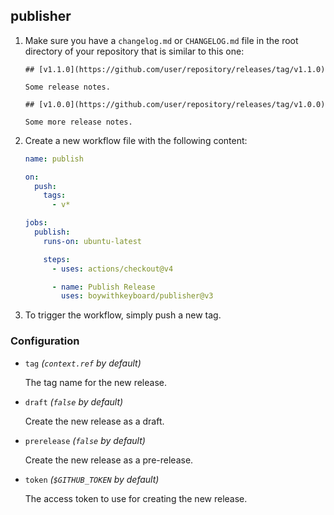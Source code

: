 ## publisher

1. Make sure you have a `changelog.md` or `CHANGELOG.md` file in the root directory of your repository that is similar to this one:

    ```
    ## [v1.1.0](https://github.com/user/repository/releases/tag/v1.1.0)

    Some release notes.

    ## [v1.0.0](https://github.com/user/repository/releases/tag/v1.0.0)

    Some more release notes.
    ```

2. Create a new workflow file with the following content:

    ```yml
    name: publish

    on:
      push:
        tags:
          - v*

    jobs:
      publish:
        runs-on: ubuntu-latest

        steps:
          - uses: actions/checkout@v4

          - name: Publish Release
            uses: boywithkeyboard/publisher@v3
    ```

3. To trigger the workflow, simply push a new tag.

### Configuration

- `tag` _(`context.ref` by default)_

  The tag name for the new release.

- `draft` _(`false` by default)_

  Create the new release as a draft.

- `prerelease` _(`false` by default)_

  Create the new release as a pre-release.

- `token` _(`$GITHUB_TOKEN` by default)_

  The access token to use for creating the new release.
